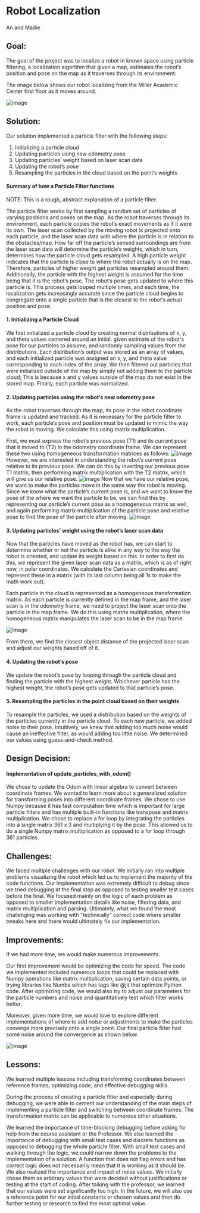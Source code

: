 # Robot Localization
An and Madie

## Goal:

The goal of the project was to localize a robot in known space using particle
filtering, a localization algorithm that given a map, estimates the robot’s
position and pose on the map as it traverses through its environment.

The image below shows our robot localizing from the Miller Academic Center first
floor as it moves around.

![image](/images/particle_filter.gif)

## Solution:

Our solution implemented a particle filter with the following steps:

1. Initializing a particle cloud
2. Updating particles using new odometry pose
3. Updating particles’ weight based on laser scan data
4. Updating the robot’s pose
5. Resampling the particles in the cloud based on the point’s weights

#### Summary of how a Particle Filter functions

NOTE: This is a rough, abstract explanation of a particle filter.

The particle filter works by first sampling a random set of particles of varying
positions and poses on the map. As the robot traverses through its environment,
each particle copies the robot’s exact movements as if it were its own. The
laser scan collected by the moving robot is projected onto each particle, and
the laser scan data with where the particle is in relation to the obstacles/map.
How far off the particle’s sensed surroundings are from the laser scan data will
determine the particle’s weights, which in turn, determines how the particle
cloud gets resampled. A high particle weight indicates that the particle is
close to where the robot actually is on the map. Therefore, particles of higher
weight get particles resampled around them. Additionally, the particle with the
highest weight is assumed for the time being that it is the robot’s pose. The
robot’s pose gets updated to where this particle is. This process gets looped
multiple times, and each time, the localization gets increasingly accurate since
the particle cloud begins to congregate onto a single particle that is the
closest to the robot’s actual position and pose.

#### 1. Initializing a Particle Cloud

We first initialized a particle cloud by creating normal distributions of x, y,
and theta values centered around an initial. given estimate of the robot's pose for our particles to assume, and randomly sampling values from the distributions. Each 
distribution’s output was stored as an array of values, and each initialized
particle was assigned an x, y, and theta value corresponding to each index
of the array. We then filtered out particles that
were initialized outside of the map by simply not adding them to the particle cloud; This is because x and y values outside of the map do not exist in the stored map. Finally, each particle was
normalized. 

#### 2. Updating particles using the robot’s new odometry pose

As the robot traverses through the map, its pose in the robot coordinate frame
is updated and tracked. As it is necessary for the particle filter to work, each
particle’s pose and position must be updated to mimic the way the robot is
moving. We calculate this using matrix multiplication.

First, we must express the robot’s previous pose (T1) and its current pose that
it moved to (T2) in the odometry coordinate frame. We can represent these two
using homogeneous transformation matrices as follows:
![image](/images/image3.jpg)
However, we are interested in understanding the
robot’s current pose relative to its previous pose. We can do this by inverting
our previous pose T1 matrix, then performing matrix multiplication with the T2
matrix, which will give us our relative pose. 
![image](/images/image1.jpg) 
Now
that we have our relative pose, we want to make the particles move in the same
way the robot is moving. Since we know what the particle’s current pose is, and
we want to know the pose of the where we want the particle to be, we can find
this by representing our particle’s current pose as a homogeneous matrix as
well, and again performing matrix multiplication of the particle pose and
relative pose to find the pose of the particle after moving.
![image](/images/image4.jpg)

#### 3. Updating particles’ weight using the robot’s laser scan data

Now that the particles have moved as the robot has, we can start to determine
whether or not the particle is alike in any way to the way the robot is
oriented, and update its weight based on this. In order to first do this, we
represent the given laser scan data as a matrix, which is as of right now, in
polar coordinates. We calculate the Cartesian coordinates and represent these in
a matrix (with its last column being all 1s to make the math work out).

Each particle in the cloud is represented as a homogeneous transformation
matrix. As each particle is currently defined in the map frame, and the laser
scan is in the odometry frame, we need to project the laser scan onto the
particle in the map frame. We do this using matrix multiplication, where the
homogeneous matrix manipulates the laser scan to be in the map frame.

![image](/images/image2.jpg) 

From there, we find the closest object distance of the projected laser scan and
adjust our weights based off of it.

#### 4. Updating the robot’s pose

We update the robot’s pose by looping through the particle cloud and finding the
particle with the highest weight. Whichever particle has the highest weight, the
robot’s pose gets updated to that particle’s pose.

#### 5. Resampling the particles in the point cloud based on their weights

To resample the particles, we used a distribution based on the weights of
the particles currently in the particle cloud. To each new particle, we added
noise to their pose. Intuitively, we knew that adding too much noise would cause
an ineffective filter, as would adding too little noise. We determined our
values using guess-and-check method.

## Design Decision:

#### Implementation of update_particles_with_odom()

We chose to update the Odom with linear algebra to convert between coordinate
frames. We wanted to learn more about a generalized solution for transforming
poses into different coordinate frames. We chose to use Numpy because it has
fast computation time which is important for large particle filters and has
multiple built-in functions like transpose and matrix multiplication. We chose
to replace a for loop by integrating the particles into a single matrix 361 x 3
and multiplying it by the pose. This allowed us to do a single Numpy matrix
multiplication as opposed to a for loop through 361 particles.

## Challenges:

We faced multiple challenges with our robot. We initially ran into multiple
problems visualizing the robot which led us to implement the majority of the
code functions. Our implementation was extremely difficult to debug since we
tried debugging at the final step as opposed to testing smaller test cases
before the final. We focused mainly on the logic of each problem as opposed to 
smaller implementation details like noise, filtering data, and matrix
multiplication and parsing. Ultimately, what we found the most challenging was working with "technically" correct code where smaller tweaks here and there would ultimately fix our implementation.

## Improvements:

If we had more time, we would make numerous improvements.

Our first improvement would be optimizing the code for speed. The code we
implemented included numerous loops that could be replaced with Numpy operations
like matrix multiplication, saving certain data points, or trying libraries like
Numba which has tags like @jit that optimize Python code. After optimizing code,
we would also try to adjust our parameters for the particle numbers and noise
and quantitatively test which filter works better.

Moreover, given more time, we would love to explore different implementations of
where to add noise or adjustments to make the particles converge more precisely
onto a single point. Our final particle filter had some noise around the
convergence as shown below.

![image](/images/particle_filter.gif)

## Lessons:

We learned multiple lessons including transforming coordinates between reference
frames, optimizing code, and effective debugging skills.

During the process of creating a particle filter and especially during
debugging, we were able to cement our understanding of the main steps of
implementing a particle filter and switching between coordinate frames. The
transformation matrix can be applicable to numerous other situations.

We learned the importance of time-blocking debugging before asking for help from
the course assistant or the Professor. We also learned the importance of
debugging with small test cases and discrete functions as opposed to debugging
the whole particle filter. With small test cases and walking through the logic,
we could narrow down the problems to the implementation of a solution. A
function that does not flag errors and has correct logic does not necessarily
mean that it is working as it should be. We also realized the importance and
impact of noise values. We initially chose them as arbitrary values that were
decided without justifications or testing at the start of coding. After talking
with the professor, we learned that our values were set significantly too high.
In the future, we will also use a reference point for our initial constants or
chosen values and then do further testing or research to find the most optimal
value.
